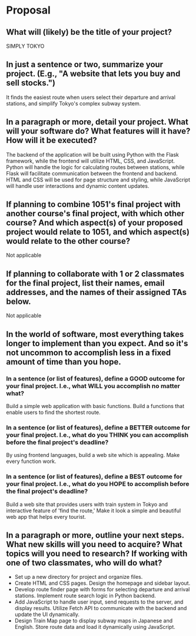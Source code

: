 # Proposal

## What will (likely) be the title of your project?

SIMPLY TOKYO

## In just a sentence or two, summarize your project. (E.g., "A website that lets you buy and sell stocks.")

It finds the easiest route when users select their departure and arrival stations, and simplify Tokyo's complex subway system.

## In a paragraph or more, detail your project. What will your software do? What features will it have? How will it be executed?

The backend of the application will be built using Python with the Flask framework, while the frontend will utilize HTML, CSS, and JavaScript. Python will handle the logic for calculating routes between stations, while Flask will facilitate communication between the frontend and backend. HTML and CSS will be used for page structure and styling, while JavaScript will handle user interactions and dynamic content updates.

## If planning to combine 1051's final project with another course's final project, with which other course? And which aspect(s) of your proposed project would relate to 1051, and which aspect(s) would relate to the other course?

Not applicable

## If planning to collaborate with 1 or 2 classmates for the final project, list their names, email addresses, and the names of their assigned TAs below.

Not applicable

## In the world of software, most everything takes longer to implement than you expect. And so it's not uncommon to accomplish less in a fixed amount of time than you hope.

### In a sentence (or list of features), define a GOOD outcome for your final project. I.e., what WILL you accomplish no matter what?
Build a simple web application with basic functions. Build a functions that enable users to find the shortest route.

### In a sentence (or list of features), define a BETTER outcome for your final project. I.e., what do you THINK you can accomplish before the final project's deadline?

By using frontend languages, build a web site which is appealing. Make every function work.

### In a sentence (or list of features), define a BEST outcome for your final project. I.e., what do you HOPE to accomplish before the final project's deadline?

Build a web site that provides users with train system in Tokyo and interactive feature of 'find the route,' Make it look a simple and beautiful web app that helps every tourist.

## In a paragraph or more, outline your next steps. What new skills will you need to acquire? What topics will you need to research? If working with one of two classmates, who will do what?

- Set up a new directory for project and organize files.
- Create HTML and CSS pages. Design the homepage and sidebar layout.
- Develop route finder page with forms for selecting departure and arrival stations. Implement route search logic in Python backend.
- Add JavaScript to handle user input, send requests to the server, and display results. Utilize Fetch API to communicate with the backend and update the UI dynamically.
- Design Train Map page to display subway maps in Japanese and English. Store route data and load it dynamically using JavaScript.
